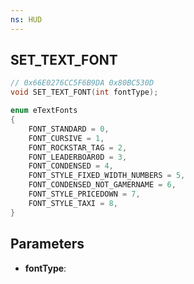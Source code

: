 ```yaml
---
ns: HUD
---
```

## SET_TEXT_FONT

```c
// 0x66E0276CC5F6B9DA 0x80BC530D
void SET_TEXT_FONT(int fontType);
```

```cpp
enum eTextFonts
{
    FONT_STANDARD = 0,
    FONT_CURSIVE = 1,
    FONT_ROCKSTAR_TAG = 2,
    FONT_LEADERBOAR0D = 3,
    FONT_CONDENSED = 4,
    FONT_STYLE_FIXED_WIDTH_NUMBERS = 5,
    FONT_CONDENSED_NOT_GAMERNAME = 6,
	FONT_STYLE_PRICEDOWN = 7,
	FONT_STYLE_TAXI = 8,
}
```

## Parameters
* **fontType**: 

